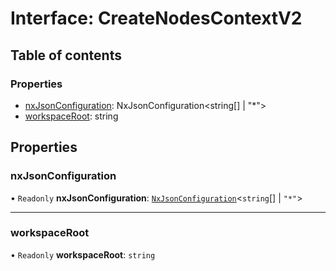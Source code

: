 # Interface: CreateNodesContextV2

## Table of contents

### Properties

- [nxJsonConfiguration](/reference/core-api/devkit/documents/CreateNodesContextV2#nxjsonconfiguration): NxJsonConfiguration<string[] | "\*">
- [workspaceRoot](/reference/core-api/devkit/documents/CreateNodesContextV2#workspaceroot): string

## Properties

### nxJsonConfiguration

• `Readonly` **nxJsonConfiguration**: [`NxJsonConfiguration`](/reference/core-api/devkit/documents/NxJsonConfiguration)\<`string`[] \| `"*"`\>

---

### workspaceRoot

• `Readonly` **workspaceRoot**: `string`
